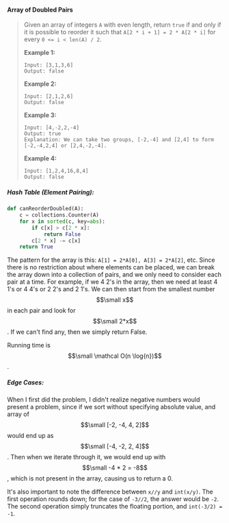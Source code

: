#### Array of Doubled Pairs

> Given an array of integers `A` with even length, return `true` if and only if it is possible to reorder it such that `A[2 * i + 1] = 2 * A[2 * i]` for every `0 <= i < len(A) / 2`.
>
> **Example 1:**
>
> ```
> Input: [3,1,3,6]
> Output: false
> ```
>
> **Example 2:**
>
> ```
> Input: [2,1,2,6]
> Output: false
> ```
>
> **Example 3:**
>
> ```
> Input: [4,-2,2,-4]
> Output: true
> Explanation: We can take two groups, [-2,-4] and [2,4] to form [-2,-4,2,4] or [2,4,-2,-4].
> ```
>
> **Example 4:**
>
> ```
> Input: [1,2,4,16,8,4]
> Output: false
> ```

##### Hash Table \(Element Pairing\):

```py
def canReorderDoubled(A):
    c = collections.Counter(A)
    for x in sorted(c, key=abs):
        if c[x] > c[2 * x]:
            return False
        c[2 * x] -= c[x]
    return True
```

The pattern for the array is this: `A[1] = 2*A[0], A[3] = 2*A[2]`, etc. Since there is no restriction about where elements can be placed, we can break the array down into a collection of pairs, and we only need to consider each pair at a time. For example, if we 4 2's in the array, then we need at least 4 1's or 4 4's or 2 2's and 2 1's. We can then start from the smallest number $$\small x$$ in each pair and look for $$\small 2*x$$. If we can't find any, then we simply return False.

Running time is $$\small \mathcal O(n \log{n})$$.

##### Edge Cases:

When I first did the problem, I didn't realize negative numbers would present a problem, since if we sort without specifying absolute value, and array of $$\small [-2, -4, 4, 2]$$ would end up as $$\small [-4, -2, 2, 4]$$. Then when we iterate through it, we would end up with $$\small -4 * 2 = -8$$, which is not present in the array, causing us to return a 0.

It's also important to note the difference between `x//y` and `int(x/y)`. The first operation rounds down; for the case of `-3//2`, the answer would be `-2`. The second operation simply truncates the floating portion, and `int(-3/2) = -1`.


